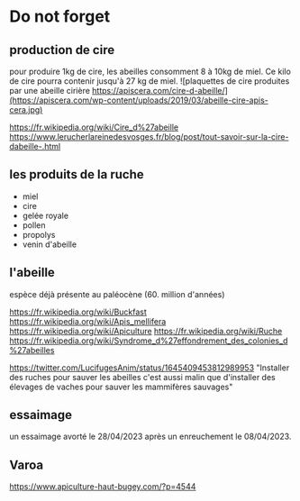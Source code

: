 # Do not forget

## production de cire
pour produire 1kg de cire, les abeilles consomment 8 à 10kg de miel. Ce kilo de cire pourra contenir jusqu'à 27 kg de miel.
![plaquettes de cire produites par une abeille cirière https://apiscera.com/cire-d-abeille/](https://apiscera.com/wp-content/uploads/2019/03/abeille-cire-apis-cera.jpg)

https://fr.wikipedia.org/wiki/Cire_d%27abeille
https://www.lerucherlareinedesvosges.fr/blog/post/tout-savoir-sur-la-cire-dabeille-.html

## les produits de la ruche
- miel
- cire
- gelée royale
- pollen
- propolys
- venin d'abeille

## l'abeille
espèce déjà présente au paléocène (60. million d'années)



https://fr.wikipedia.org/wiki/Buckfast
https://fr.wikipedia.org/wiki/Apis_mellifera
https://fr.wikipedia.org/wiki/Apiculture
https://fr.wikipedia.org/wiki/Ruche
https://fr.wikipedia.org/wiki/Syndrome_d%27effondrement_des_colonies_d%27abeilles


https://twitter.com/LucifugesAnim/status/1645409453812989953 "Installer des ruches pour sauver les abeilles c'est aussi malin que d'installer des élevages de vaches pour sauver les mammifères sauvages"

## essaimage
un essaimage avorté le 28/04/2023 après un enreuchement le 08/04/2023.


## Varoa
https://www.apiculture-haut-bugey.com/?p=4544
